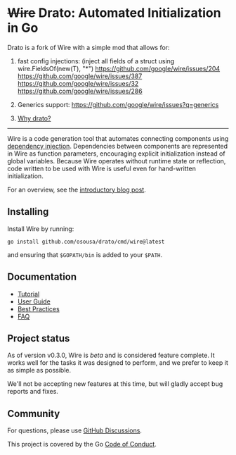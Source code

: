 # ~~Wire~~ Drato: Automated Initialization in Go
Drato is a fork of Wire with a simple mod that allows for:

1) fast config injections:
   (inject all fields of a struct using wire.FieldsOf(new(T), "*")
   https://github.com/google/wire/issues/204
   https://github.com/google/wire/issues/387
   https://github.com/google/wire/issues/32
   https://github.com/google/wire/issues/286

2) Generics support:
   https://github.com/google/wire/issues?q=generics

3) [Why drato?](https://translate.google.pt/?hl=pt-PT&sl=auto&tl=eo&text=wire&op=translate)

---

Wire is a code generation tool that automates connecting components using
[dependency injection][]. Dependencies between components are represented in
Wire as function parameters, encouraging explicit initialization instead of
global variables. Because Wire operates without runtime state or reflection,
code written to be used with Wire is useful even for hand-written
initialization.

For an overview, see the [introductory blog post][].

[dependency injection]: https://en.wikipedia.org/wiki/Dependency_injection
[introductory blog post]: https://blog.golang.org/wire
[godoc]: https://godoc.org/github.com/osousa/drato
[travis]: https://travis-ci.com/osousa/drato

## Installing

Install Wire by running:

```shell
go install github.com/osousa/drato/cmd/wire@latest
```

and ensuring that `$GOPATH/bin` is added to your `$PATH`.

## Documentation

- [Tutorial][]
- [User Guide][]
- [Best Practices][]
- [FAQ][]

[Tutorial]: ./_tutorial/README.md
[Best Practices]: ./docs/best-practices.md
[FAQ]: ./docs/faq.md
[User Guide]: ./docs/guide.md

## Project status

As of version v0.3.0, Wire is *beta* and is considered feature complete. It
works well for the tasks it was designed to perform, and we prefer to keep it
as simple as possible.

We'll not be accepting new features at this time, but will gladly accept bug
reports and fixes.

## Community

For questions, please use [GitHub Discussions](https://github.com/osousa/drato/discussions).

This project is covered by the Go [Code of Conduct][].

[Code of Conduct]: ./CODE_OF_CONDUCT.md
[go-cloud mailing list]: https://groups.google.com/forum/#!forum/go-cloud
